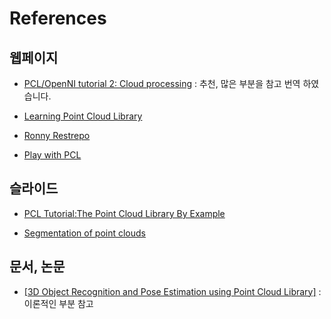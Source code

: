 # References 



## 웹페이지 

- [PCL/OpenNI tutorial 2: Cloud processing](http://robotica.unileon.es/index.php/PhD-3D-Object-Tracking) : 추천, 많은 부분을 참고 번역 하였습니다. 


- [Learning Point Cloud Library](http://lang.sist.chukyo-u.ac.jp/classes/PCL/)


- [Ronny Restrepo](http://ronny.rest/tutorials/module/pointclouds_01/point_cloud_data/)


- [Play with PCL](http://robonchu.hatenablog.com/entry/2018/03/04/195535)



## 슬라이드 

- [PCL Tutorial:The Point Cloud Library By Example](http://www.jeffdelmerico.com/wp-content/uploads/2014/03/pcl_tutorial.pdf)

- [Segmentation of point clouds](http://fgg-web.fgg.uni-lj.si/~/alisec/ISPRS_SS_2007/gradivo/ISPRS_SS2007/doc/PRESENTATIONS-LECTURES/5_Georg%20Vosselman/vosselman_01_segmentation.pdf)



## 문서, 논문 


- [[3D Object Recognition and Pose Estimation using Point Cloud Library]](https://drive.google.com/file/d/1QtQTlm3_FiOdBslbtMAubVMyd2Bjofl1/view?fbclid=IwAR0NZfTAvfSwg_X_Flx5Uhg5GMLRaNFdgKU6PZRsHuskc95Sd2ErAKLg4LM) : 이론적인 부분 참고 






